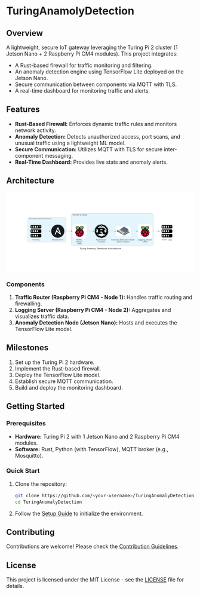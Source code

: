 # TuringAnamolyDetection
## Overview
A lightweight, secure IoT gateway leveraging the Turing Pi 2 cluster (1 Jetson Nano + 2 Raspberry Pi CM4 modules). This project integrates:
- A Rust-based firewall for traffic monitoring and filtering.
- An anomaly detection engine using TensorFlow Lite deployed on the Jetson Nano.
- Secure communication between components via MQTT with TLS.
- A real-time dashboard for monitoring traffic and alerts.

## Features
- **Rust-Based Firewall:** Enforces dynamic traffic rules and monitors network activity.
- **Anomaly Detection:** Detects unauthorized access, port scans, and unusual traffic using a lightweight ML model.
- **Secure Communication:** Utilizes MQTT with TLS for secure inter-component messaging.
- **Real-Time Dashboard:** Provides live stats and anomaly alerts.

## Architecture
![Architecture Diagram](docs/architecture-diagram.png)

### Components
1. **Traffic Router (Raspberry Pi CM4 - Node 1):** Handles traffic routing and firewalling.
2. **Logging Server (Raspberry Pi CM4 - Node 2):** Aggregates and visualizes traffic data.
3. **Anomaly Detection Node (Jetson Nano):** Hosts and executes the TensorFlow Lite model.

## Milestones
1. Set up the Turing Pi 2 hardware.
2. Implement the Rust-based firewall.
3. Deploy the TensorFlow Lite model.
4. Establish secure MQTT communication.
5. Build and deploy the monitoring dashboard.

## Getting Started
### Prerequisites
- **Hardware:** Turing Pi 2 with 1 Jetson Nano and 2 Raspberry Pi CM4 modules.
- **Software:** Rust, Python (with TensorFlow), MQTT broker (e.g., Mosquitto).

### Quick Start
1. Clone the repository:
    ```bash
    git clone https://github.com/<your-username>/TuringAnomalyDetection.git
    cd TuringAnomalyDetection
    ```
2. Follow the [Setup Guide](docs/setup-guide.md) to initialize the environment.

## Contributing
Contributions are welcome! Please check the [Contribution Guidelines](CONTRIBUTING.md).

## License
This project is licensed under the MIT License - see the [LICENSE](LICENSE) file for details.
